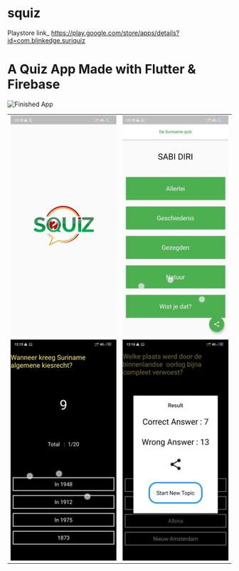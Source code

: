# squiz


Playstore link_ https://play.google.com/store/apps/details?id=com.blinkedge.suriquiz

# A Quiz App Made with Flutter & Firebase


![Finished App](https://github.com/iamirzashowvik/Quiz/blob/master/GIF-200913_082345.gif)


<table>
  <tr><td><img src="photo6262635593079040575.jpg"></td><td><img src="photo6262635593079040573.jpg"></td>
  </tr>
  <tr><td><img src="photo6262635593079040574.jpg"></td><td><img src="photo6262635593079040572.jpg"></td>
  </tr>
 
  </table>

